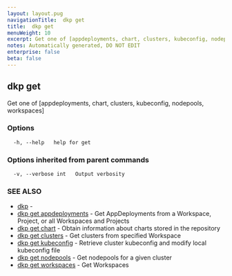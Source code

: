 ```yaml
---
layout: layout.pug
navigationTitle:  dkp get
title:  dkp get
menuWeight: 10
excerpt: Get one of [appdeployments, chart, clusters, kubeconfig, nodepools, workspaces]
notes: Automatically generated, DO NOT EDIT
enterprise: false
beta: false
---
```

<!-- vale off -->
<!-- markdownlint-disable -->

## dkp get

Get one of [appdeployments, chart, clusters, kubeconfig, nodepools, workspaces]

### Options

```
  -h, --help   help for get
```

### Options inherited from parent commands

```
  -v, --verbose int   Output verbosity
```

### SEE ALSO

* [dkp](/dkp/kommander/2.3/cli/dkp/)	 - 
* [dkp get appdeployments](/dkp/kommander/2.3/cli/dkp/get/appdeployments/)	 - Get AppDeployments from a Workspace, Project, or all Workspaces and Projects
* [dkp get chart](/dkp/kommander/2.3/cli/dkp/get/chart/)	 - Obtain information about charts stored in the repository
* [dkp get clusters](/dkp/kommander/2.3/cli/dkp/get/clusters/)	 - Get clusters from specified Workspace
* [dkp get kubeconfig](/dkp/kommander/2.3/cli/dkp/get/kubeconfig/)	 - Retrieve cluster kubeconfig and modify local kubeconfig file
* [dkp get nodepools](/dkp/kommander/2.3/cli/dkp/get/nodepools/)	 - Get nodepools for a given cluster
* [dkp get workspaces](/dkp/kommander/2.3/cli/dkp/get/workspaces/)	 - Get Workspaces

